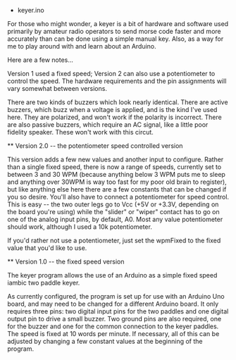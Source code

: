 * keyer.ino

For those who might wonder, a keyer is a bit of hardware and software
used primarily by amateur radio operators to send morse code faster
and more accurately than can be done using a simple manual key.  Also,
as a way for me to play around with and learn about an Arduino.

Here are a few notes...

Version 1 used a fixed speed; Version 2 can also use a potentiometer
to control the speed.  The hardware requirements and the pin
assignments will vary somewhat between versions.

There are two kinds of buzzers which look nearly identical.  There are
active buzzers, which buzz when a voltage is applied, and is the kind
I've used here.  They are polarized, and won't work if the polarity is
incorrect.  There are also passive buzzers, which require an AC
signal, like a little poor fidelity speaker.  These won't work with
this circut.

** Version 2.0 -- the potentiometer speed controlled version

This version adds a few new values and another input to configure.
Rather than a single fixed speed, there is now a range of speeds,
currently set to between 3 and 30 WPM (because anything below 3 WPM
puts me to sleep and anything over 30WPM is way too fast for my poor
old brain to register), but like anything else here there are a few
constants that can be changed if you so desire.  You'll also have to
connect a potentiometer for speed control.  This is easy -- the two
outer legs go to Vcc (+5V or +3.3V, depending on the board you're
using) while the "slider" or "wiper" contact has to go on one of the
analog input pins, by default, A0.  Most any value potentiometer
should work, although I used a 10k potentiometer.

If you'd rather not use a potentiometer, just set the wpmFixed to
the fixed value that you'd like to use.

** Version 1.0 -- the fixed speed version

The keyer program allows the use of an Arduino as a simple fixed speed
iambic two paddle keyer.

As currently configured, the program is set up for use with an Arduino
Uno board, and may need to be changed for a different Arduino board.
It only requires three pins: two digital input pins for the two
paddles and one digital output pin to drive a small buzzer.  Two
ground pins are also required, one for the buzzer and one for the
common connection to the keyer paddles.  The speed is fixed at 10
words per minute.  If necessary, all of this can be adjusted by
changing a few constant values at the beginning of the program.

